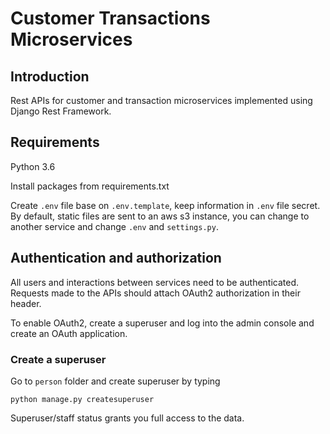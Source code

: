# Customer Transactions Microservices

## Introduction
Rest APIs for customer and transaction microservices implemented using
Django Rest Framework.

## Requirements
Python 3.6

Install packages from requirements.txt

Create `.env` file base on `.env.template`, keep information in `.env` file secret.
By default, static files are sent to an aws s3 instance, you can change to another service and change
`.env` and `settings.py`.

## Authentication and authorization
All users and interactions between services need to be authenticated. Requests made to the APIs
should attach OAuth2 authorization in their header.

To enable OAuth2, create a superuser and log into the admin console and create an OAuth application.

### Create a superuser
Go to `person` folder and create superuser by typing
```commandline
python manage.py createsuperuser
```
Superuser/staff status grants you full access to the data.
